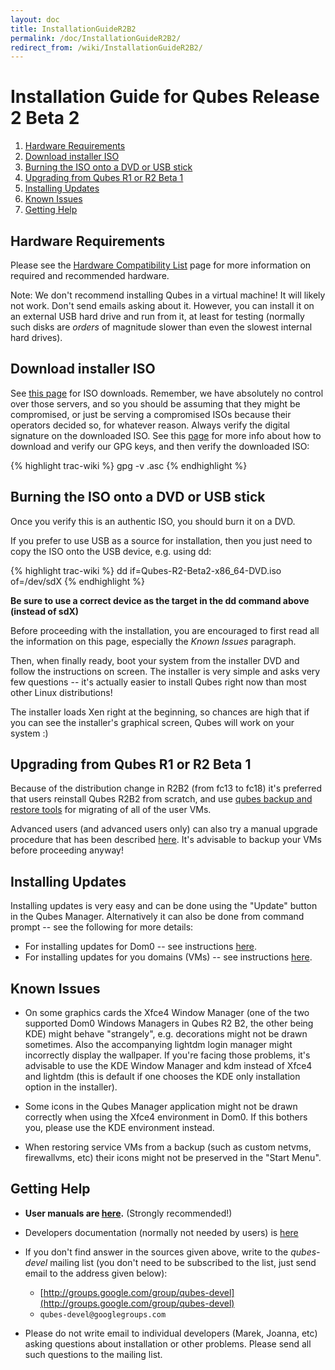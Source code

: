 ```yaml
---
layout: doc
title: InstallationGuideR2B2
permalink: /doc/InstallationGuideR2B2/
redirect_from: /wiki/InstallationGuideR2B2/
---
```


Installation Guide for Qubes Release 2 Beta 2
=============================================

1.  [Hardware Requirements](#HardwareRequirements)
2.  [Download installer ISO](#DownloadinstallerISO)
3.  [Burning the ISO onto a DVD or USB stick](#BurningtheISOontoaDVDorUSBstick)
4.  [Upgrading from Qubes R1 or R2 Beta 1](#UpgradingfromQubesR1orR2Beta1)
5.  [Installing Updates](#InstallingUpdates)
6.  [Known Issues](#KnownIssues)
7.  [Getting Help](#GettingHelp)

Hardware Requirements
---------------------

Please see the [Hardware Compatibility List](/doc/HCL) page for more information on required and recommended hardware.

Note: We don't recommend installing Qubes in a virtual machine! It will likely not work. Don't send emails asking about it. However, you can install it on an external USB hard drive and run from it, at least for testing (normally such disks are *orders* of magnitude slower than even the slowest internal hard drives).

Download installer ISO
----------------------

See [this page](/doc/QubesDownloads) for ISO downloads. Remember, we have absolutely no control over those servers, and so you should be assuming that they might be compromised, or just be serving a compromised ISOs because their operators decided so, for whatever reason. Always verify the digital signature on the downloaded ISO. See this [page](/doc/VerifyingSignatures) for more info about how to download and verify our GPG keys, and then verify the downloaded ISO:

{% highlight trac-wiki %}
gpg -v <iso>.asc
{% endhighlight %}

Burning the ISO onto a DVD or USB stick
---------------------------------------

Once you verify this is an authentic ISO, you should burn it on a DVD.

If you prefer to use USB as a source for installation, then you just need to copy the ISO onto the USB device, e.g. using dd:

{% highlight trac-wiki %}
dd if=Qubes-R2-Beta2-x86_64-DVD.iso of=/dev/sdX
{% endhighlight %}

**Be sure to use a correct device as the target in the dd command above (instead of sdX)**

Before proceeding with the installation, you are encouraged to first read all the information on this page, especially the *Known Issues* paragraph.

Then, when finally ready, boot your system from the installer DVD and follow the instructions on screen. The installer is very simple and asks very few questions -- it's actually easier to install Qubes right now than most other Linux distributions!

The installer loads Xen right at the beginning, so chances are high that if you can see the installer's graphical screen, Qubes will work on your system :)

Upgrading from Qubes R1 or R2 Beta 1
------------------------------------

Because of the distribution change in R2B2 (from fc13 to fc18) it's preferred that users reinstall Qubes R2B2 from scratch, and use [qubes backup and restore tools](/doc/BackupRestore) for migrating of all of the user VMs.

Advanced users (and advanced users only) can also try a manual upgrade procedure that has been described [here](/doc/UpgradeToR2B2). It's advisable to backup your VMs before proceeding anyway!

Installing Updates
------------------

Installing updates is very easy and can be done using the "Update" button in the Qubes Manager. Alternatively it can also be done from command prompt -- see the following for more details:

-   For installing updates for Dom0 -- see instructions [here](/doc/SoftwareUpdateDom0).
-   For installing updates for you domains (VMs) -- see instructions [here](/doc/SoftwareUpdateVM).

Known Issues
------------

-   On some graphics cards the Xfce4 Window Manager (one of the two supported Dom0 Windows Managers in Qubes R2 B2, the other being KDE) might behave "strangely", e.g. decorations might not be drawn sometimes. Also the accompanying lightdm login manager might incorrectly display the wallpaper. If you're facing those problems, it's advisable to use the KDE Window Manager and kdm instead of Xfce4 and lightdm (this is default if one chooses the KDE only installation option in the installer).

-   Some icons in the Qubes Manager application might not be drawn correctly when using the Xfce4 environment in Dom0. If this bothers you, please use the KDE environment instead.

-   When restoring service VMs from a backup (such as custom netvms, firewallvms, etc) their icons might not be preserved in the "Start Menu".

Getting Help
------------

-   **User manuals are [here](/doc/UserDoc).** (Strongly recommended!)

-   Developers documentation (normally not needed by users) is [here](/doc/SystemDoc)

-   If you don't find answer in the sources given above, write to the *qubes-devel* mailing list (you don't need to be subscribed to the list, just send email to the address given below):
    -   [http://groups.google.com/group/qubes-devel](http://groups.google.com/group/qubes-devel)
    -   `qubes-devel@googlegroups.com`

-   Please do not write email to individual developers (Marek, Joanna, etc) asking questions about installation or other problems. Please send all such questions to the mailing list.

